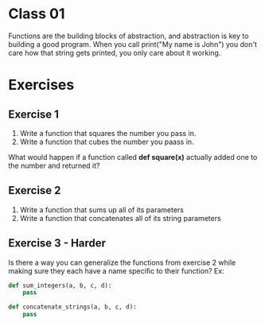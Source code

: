 # Class 01
Functions are the building blocks of abstraction, and abstraction is key to building a good program. When you call print("My name is John") you don't care how that string gets printed, you only care about it working.

# Exercises
## Exercise 1
1. Write a function that squares the number you pass in.
2. Write a function that cubes the number you paass in.

What would happen if a function called **def square(x)** actually added one to the number and returned it?

## Exercise 2
1. Write a function that sums up all of its parameters
2. Write a function that concatenates all of its string parameters

## Exercise 3 - Harder
Is there a way you can generalize the functions from exercise 2 while making sure they each have a name specific to their function? Ex:
```python
def sum_integers(a, b, c, d):
    pass

def concatenate_strings(a, b, c, d):
    pass
```